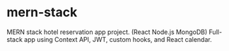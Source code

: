 ﻿# mern-stack
 MERN stack hotel reservation app project. (React Node.js MongoDB) Full-stack app using Context API, JWT, custom hooks, and React calendar.
